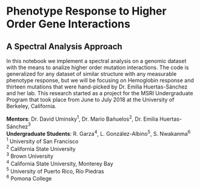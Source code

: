 # Phenotype Response to Higher Order Gene Interactions
## A Spectral Analysis Approach  
In this notebook we implement a spectral analysis on a genomic dataset with the means to analize higher order mutation interactions. The code is generalized for any dataset of similar structure with any measurable phenotype response, but we will be focusing on Hemoglobin response and thirteen mutations that were hand-picked by Dr. Emilia Huertas-Sánchez and her lab. This research started as a project for the MSRI Undergraduate Program that took place from June to July 2018 at the University of Berkeley, California.  

$\textbf{Mentors}$: Dr. David Uminsky$^{1}$, Dr. Mario Bañuelos$^{2}$, Dr. Emilia Huertas-Sánchez$^{3}$  
$\textbf{Undergraduate Students}$: R. Garza$^{4}$, L. González-Albino$^{5}$, S. Nwakanma$^{6}$   
$^{1}$ University of San Francisco  
$^{2}$ California State University  
$^{3}$ Brown University  
$^{4}$ California State University, Monterey Bay  
$^{5}$ University of Puerto Rico, Río Piedras  
$^{6}$ Pomona College 
